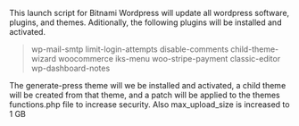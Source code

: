 This launch script for Bitnami Wordpress will update all wordpress software, plugins, and themes.
Aditionally, the following plugins will be installed and activated.

>wp-mail-smtp 
>limit-login-attempts
>disable-comments
>child-theme-wizard
>woocommerce
>iks-menu
>woo-stripe-payment
>classic-editor
>wp-dashboard-notes

The generate-press theme will we be installed and activated, a child theme will be created from that theme, and a patch will be applied to the themes functions.php file to increase security. 
Also max_upload_size is increased to 1 GB

